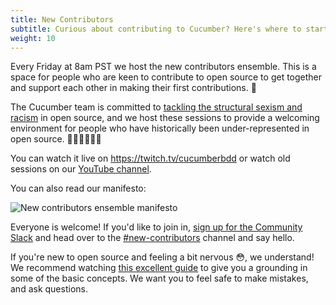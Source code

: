```yaml
---
title: New Contributors
subtitle: Curious about contributing to Cucumber? Here's where to start.
weight: 10
---
```


Every Friday at 8am PST we host the new contributors ensemble. This is a space for people who are keen to contribute to open source to get together and support each other in making their first contributions. 🦄

The Cucumber team is committed to [tackling the structural sexism and racism](https://cucumber.io/blog/open-source/tackling-structural-racism-(and-sexism)-in-open-so/) in open source, and we host these sessions to provide a welcoming environment for people who have historically been under-represented in open source. ✊🏿🏳️‍🌈🏳️‍⚧️

You can watch it live on https://twitch.tv/cucumberbdd or watch old sessions on our [YouTube channel](https://www.youtube.com/playlist?list=PLrQMyTCtW0DZolJHWBLELne1EF2gqMaHc).

You can also read our manifesto:

![New contributors ensemble manifesto](https://cucumber.io/img/mob-manifesto-v3.png)

Everyone is welcome! If you'd like to join in, [sign up for the Community Slack](https://cucumberbdd-slack-invite.herokuapp.com/) and head over to the [#new-contributors](https://cucumberbdd.slack.com/archives/C028E2TBDJQ) channel and say hello. 

If you're new to open source and feeling a bit nervous 😳, we understand! We recommend watching [this excellent guide](https://egghead.io/talks/git-how-to-make-your-first-open-source-contribution) to give you a grounding in some of the basic concepts. We want you to feel safe to make mistakes, and ask questions.
